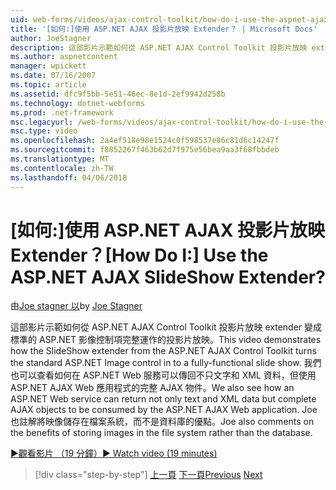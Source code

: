```yaml
---
uid: web-forms/videos/ajax-control-toolkit/how-do-i-use-the-aspnet-ajax-slideshow-extender
title: '[如何:]使用 ASP.NET AJAX 投影片放映 Extender？ | Microsoft Docs'
author: JoeStagner
description: 這部影片示範如何從 ASP.NET AJAX Control Toolkit 投影片放映 extender 變成標準的 ASP.NET 影像控制項完整運作 sl...
ms.author: aspnetcontent
manager: wpickett
ms.date: 07/16/2007
ms.topic: article
ms.assetid: dfc9f5bb-5e51-46ec-8e1d-2ef9942d258b
ms.technology: dotnet-webforms
ms.prod: .net-framework
msc.legacyurl: /web-forms/videos/ajax-control-toolkit/how-do-i-use-the-aspnet-ajax-slideshow-extender
msc.type: video
ms.openlocfilehash: 2a4ef518e98e1524c0f598537e86c81d6c14247f
ms.sourcegitcommit: f8852267f463b62d7f975e56bea9aa3f68fbbdeb
ms.translationtype: MT
ms.contentlocale: zh-TW
ms.lasthandoff: 04/06/2018
---
```

<a name="how-do-i-use-the-aspnet-ajax-slideshow-extender"></a><span data-ttu-id="3a356-104">[如何:]使用 ASP.NET AJAX 投影片放映 Extender？</span><span class="sxs-lookup"><span data-stu-id="3a356-104">[How Do I:] Use the ASP.NET AJAX SlideShow Extender?</span></span>
====================
<span data-ttu-id="3a356-105">由[Joe stagner 以](https://github.com/JoeStagner)</span><span class="sxs-lookup"><span data-stu-id="3a356-105">by [Joe Stagner](https://github.com/JoeStagner)</span></span>

<span data-ttu-id="3a356-106">這部影片示範如何從 ASP.NET AJAX Control Toolkit 投影片放映 extender 變成標準的 ASP.NET 影像控制項完整運作的投影片放映。</span><span class="sxs-lookup"><span data-stu-id="3a356-106">This video demonstrates how the SlideShow extender from the ASP.NET AJAX Control Toolkit turns the standard ASP.NET Image control in to a fully-functional slide show.</span></span> <span data-ttu-id="3a356-107">我們也可以查看如何在 ASP.NET Web 服務可以傳回不只文字和 XML 資料，但使用 ASP.NET AJAX Web 應用程式的完整 AJAX 物件。</span><span class="sxs-lookup"><span data-stu-id="3a356-107">We also see how an ASP.NET Web service can return not only text and XML data but complete AJAX objects to be consumed by the ASP.NET AJAX Web application.</span></span> <span data-ttu-id="3a356-108">Joe 也註解將映像儲存在檔案系統，而不是資料庫的優點。</span><span class="sxs-lookup"><span data-stu-id="3a356-108">Joe also comments on the benefits of storing images in the file system rather than the database.</span></span>

[<span data-ttu-id="3a356-109">&#9654;觀看影片 （19 分鐘）</span><span class="sxs-lookup"><span data-stu-id="3a356-109">&#9654; Watch video (19 minutes)</span></span>](https://channel9.msdn.com/Blogs/ASP-NET-Site-Videos/how-do-i-use-the-aspnet-ajax-slideshow-extender)

> [!div class="step-by-step"]
> <span data-ttu-id="3a356-110">[上一頁](how-do-i-use-the-aspnet-ajax-tabs-control.md)
> [下一頁](how-do-i-use-the-aspnet-ajax-updatepanelanimation-extender.md)</span><span class="sxs-lookup"><span data-stu-id="3a356-110">[Previous](how-do-i-use-the-aspnet-ajax-tabs-control.md)
[Next](how-do-i-use-the-aspnet-ajax-updatepanelanimation-extender.md)</span></span>
